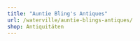 ```yaml
---
title: "Auntie Bling's Antiques"
url: /waterville/auntie-blings-antiques/
shop: Antiquitäten
---
```

